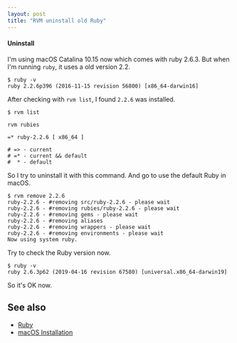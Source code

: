 ```yaml
---
layout: post
title: "RVM uninstall old Ruby"
---
```


#### Uninstall

I'm using macOS Catalina 10.15 now which comes with ruby 2.6.3.
But when I'm running `ruby`, it uses a old version 2.2.

```
$ ruby -v
ruby 2.2.6p396 (2016-11-15 revision 56800) [x86_64-darwin16]
```

After checking with `rvm list`, I found `2.2.6` was installed.

```
$ rvm list

rvm rubies

=* ruby-2.2.6 [ x86_64 ]

# => - current
# =* - current && default
#  * - default
```

So I try to uninstall it with this command. And go to use the default Ruby in macOS.

```
$ rvm remove 2.2.6
ruby-2.2.6 - #removing src/ruby-2.2.6 - please wait
ruby-2.2.6 - #removing rubies/ruby-2.2.6 - please wait
ruby-2.2.6 - #removing gems - please wait
ruby-2.2.6 - #removing aliases
ruby-2.2.6 - #removing wrappers - please wait
ruby-2.2.6 - #removing environments - please wait
Now using system ruby.
```

Try to check the Ruby version now.

```
$ ruby -v
ruby 2.6.3p62 (2019-04-16 revision 67580) [universal.x86_64-darwin19]
```

So it's OK now.

## See also

- [Ruby](/ruby.html)
- [macOS Installation](/ruby-macos-installation.html)
